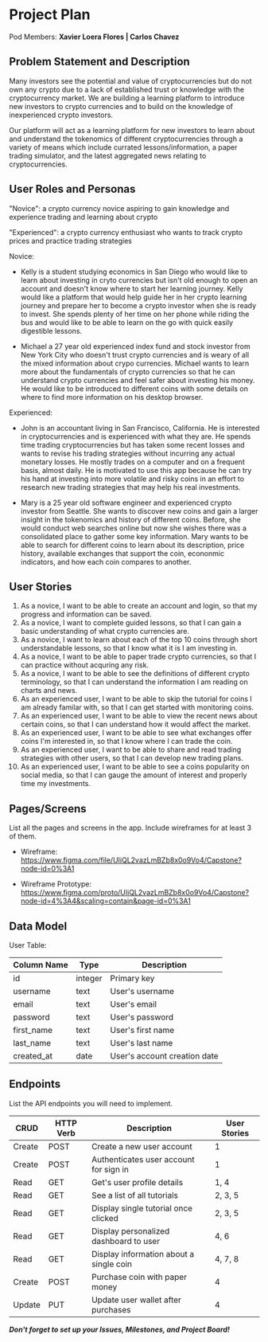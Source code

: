 # Project Plan

Pod Members: **Xavier Loera Flores | Carlos Chavez**

## Problem Statement and Description

Many investors see the potential and value of cryptocurrencies but do not own any crypto due to a lack of established trust or knowledge with the cryptocurrency market. We are building a learning platform to introduce new investors to crypto currencies and to build on the knowledge of inexperienced crypto investors.

Our platform will act as a learning platform for new investors to learn about and understand the tokenomics of different cryptocurrencies through a variety of means which include currated lessons/information, a paper trading simulator, and the latest aggregated news relating to cryptocurrencies.

## User Roles and Personas

"Novice": a crypto currency novice aspiring to gain knowledge and experience trading and learning about crypto

"Experienced": a crypto currency enthusiast who wants to track crypto prices and practice trading strategies

Novice:

- Kelly is a student studying economics in San Diego who would like to learn about investing in cryto currencies but isn't old enough to open an account and doesn't know where to start her learning journey. Kelly would like a platform that would help guide her in her crypto learning journey and prepare her to become a crypto investor when she is ready to invest. She spends plenty of her time on her phone while riding the bus and would like to be able to learn on the go with quick easily digestible lessons. 

- Michael a 27 year old experienced index fund and stock investor from New York City who doesn't trust crypto currencies and is weary of all the mixed information about crypo currencies. Michael wants to learn more about the fundamentals of crypto currencies so that he can understand crypto currencies and feel safer about investing his money. He would like to be introduced to different coins with some details on where to find more information on his desktop browser. 

Experienced:

- John is an accountant living in San Francisco, California. He is interested in cryptocurrencies and is experienced with what they are. He spends time trading cryptocurrencies but has taken some recent losses and wants to revise his trading strategies without incurring any actual monetary losses. He mostly trades on a computer and on a frequent basis, almost daily. He is motivated to use this app because he can try his hand at investing into more volatile and risky coins in an effort to research new trading strategies that may help his real investments. 

- Mary is a 25 year old software engineer and experienced crypto investor from Seattle. She wants to discover new coins and gain a larger insight in the tokenomics and history of different coins. Before, she would conduct web searches online but now she wishes there was a consolidated place to gather some key information. Mary wants to be able to search for different coins to learn about its description, price history, available exchanges that support the coin, econonmic indicators, and how each coin compares to another. 

## User Stories

1. As a novice, I want to be able to create an account and login, so that my progress and information can be saved. 
2. As a novice, I want to complete guided lessons, so that I can gain a basic understanding of what crypto currencies are.
3. As a novice, I want to learn about each of the top 10 coins through short understandable lessons, so that I know what it is I am investing in. 
4. As a novice, I want to be able to paper trade crypto currencies, so that I can practice without acquring any risk. 
5. As a novice, I want to be able to see the definitions of different crypto terminology, so that I can understand the information I am reading on charts and news. 
6. As an experienced user, I want to be able to skip the tutorial for coins I am already familar with, so that I can get started with monitoring coins.
7. As an experienced user, I want to be able to view the recent news about certain coins, so that I can understand how it would affect the market.
8. As an experienced user, I want to be able to see what exchanges offer coins I'm interested in, so that I know where I can trade the coin. 
9. As an experienced user, I want to be able to share and read trading strategies with other users, so that I can develop new trading plans.
10. As an experienced user, I want to be able to see a coins popularity on social media, so that I can gauge the amount of interest and properly time my investments. 

## Pages/Screens

List all the pages and screens in the app. Include wireframes for at least 3 of them.

- Wireframe: https://www.figma.com/file/UIiQL2vazLmBZb8x0o9Vo4/Capstone?node-id=0%3A1

- Wireframe Prototype: https://www.figma.com/proto/UIiQL2vazLmBZb8x0o9Vo4/Capstone?node-id=4%3A4&scaling=contain&page-id=0%3A1 

## Data Model


User Table:

| Column Name | Type | Description |
| ----------- | ---- | ----------- |
| id | integer | Primary key |
| username | text | User's username |
| email | text | User's email |
| password | text | User's password |
| first_name | text | User's first name |
| last_name | text | User's last name |
| created_at | date | User's account creation date|


## Endpoints

List the API endpoints you will need to implement.

| CRUD | HTTP Verb | Description | User Stories |
| ---- | --------- | ----------- | ------------ |
| Create | POST | Create a new user account | 1 |
| Create | POST | Authenticates user account for sign in | 1 |
| Read | GET | Get's user profile details | 1, 4 |
| Read | GET | See a list of all tutorials | 2, 3, 5 |
| Read | GET | Display single tutorial once clicked | 2, 3, 5 |
| Read | GET | Display personalized dashboard to user  | 4, 6 |
| Read | GET | Display information about a single coin | 4, 7, 8 |
| Create | POST | Purchase coin with paper money | 4 |
| Update | PUT | Update user wallet after purchases | 4 |


***Don't forget to set up your Issues, Milestones, and Project Board!***
